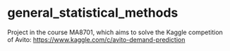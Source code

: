 # general_statistical_methods
Project in the course MA8701, which aims to solve the Kaggle competition of Avito: https://www.kaggle.com/c/avito-demand-prediction
